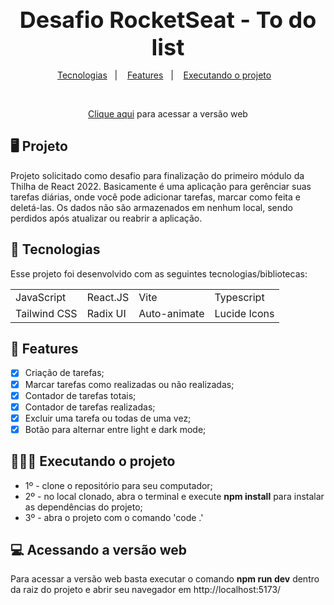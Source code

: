 <strong style="text-align: center; display: block; font-size: 36px">Desafio RocketSeat - To do list</strong>

<p align="center">
  <a href="#-tecnologias">Tecnologias</a>&nbsp;&nbsp;&nbsp;|&nbsp;&nbsp;&nbsp;
  <a href="#-features">Features</a>&nbsp;&nbsp;&nbsp;|&nbsp;&nbsp;&nbsp;
  <a href="#-executando-o-projeto">Executando o projeto</a>&nbsp;&nbsp;&nbsp;
</p>

<br>

<p align="center">
  <a href="https://masterizando-tailwind-eta.vercel.app/" target="_blank">Clique aqui</a> para acessar a versão web
</p>

## 🖥️ Projeto

Projeto solicitado como desafio para finalização do primeiro módulo da Thilha de React 2022. Basicamente é uma aplicação para gerênciar suas tarefas diárias, onde você pode adicionar tarefas, marcar como feita e deletá-las. Os dados não são armazenados em nenhum local, sendo perdidos após atualizar ou reabrir a aplicação.

## 📲 Tecnologias

Esse projeto foi desenvolvido com as seguintes tecnologias/bibliotecas:

<table border="0">
 <tr>
<td> JavaScript</td>
<td> React.JS</td>
<td> Vite</td>
<td> Typescript</td>
 </tr>
 <tr>
<td> Tailwind CSS</td>
<td> Radix UI</td>
<td> Auto-animate</td>
<td> Lucide Icons</td>

 </tr>
</table>

## 🌟 Features

-   [x] Criação de tarefas;
-   [x] Marcar tarefas como realizadas ou não realizadas;
-   [x] Contador de tarefas totais;
-   [x] Contador de tarefas realizadas;
-   [x] Excluir uma tarefa ou todas de uma vez;
-   [x] Botão para alternar entre light e dark mode;

## 👨🏻‍💻 Executando o projeto

- 1º - clone o repositório para seu computador;
- 2º - no local clonado, abra o terminal e execute **npm install** para instalar as dependências do projeto;
- 3º - abra o projeto com o comando 'code .'

## 💻 Acessando a versão web

Para acessar a versão web basta executar o comando **npm run dev** dentro da raiz do projeto e abrir seu navegador em http://localhost:5173/
